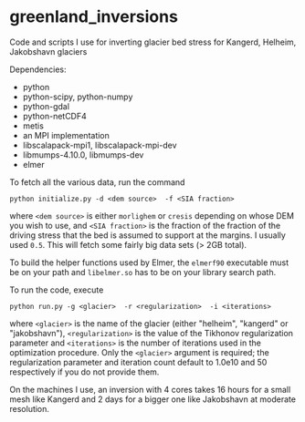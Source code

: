 greenland_inversions
====================
Code and scripts I use for inverting glacier bed stress for Kangerd, Helheim, Jakobshavn glaciers

Dependencies:
* python
* python-scipy, python-numpy
* python-gdal
* python-netCDF4
* metis
* an MPI implementation
* libscalapack-mpi1, libscalapack-mpi-dev
* libmumps-4.10.0, libmumps-dev
* elmer

To fetch all the various data, run the command

```python initialize.py -d <dem source>  -f <SIA fraction>```

where `<dem source>` is either `morlighem` or `cresis` depending on whose DEM you wish to use, and `<SIA fraction>` is the fraction of the fraction of the driving stress that the bed is assumed to support at the margins. I usually used `0.5`. This will fetch some fairly big data sets (> 2GB total).

To build the helper functions used by Elmer, the `elmerf90` executable must be on your path and `libelmer.so` has to be on your library search path.

To run the code, execute

```python run.py -g <glacier>  -r <regularization>  -i <iterations>```

where `<glacier>` is the name of the glacier (either "helheim", "kangerd" or "jakobshavn"), `<regularization>` is the value of the Tikhonov regularization parameter and `<iterations>` is the number of iterations used in the optimization procedure. Only the `<glacier>` argument is required; the regularization parameter and iteration count default to 1.0e10 and 50 respectively if you do not provide them.

On the machines I use, an inversion with 4 cores takes 16 hours for a small mesh like Kangerd and 2 days for a bigger one like Jakobshavn at moderate resolution.
